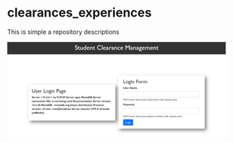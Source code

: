 # clearances_experiences
 This is simple a repository descriptions



 ![Login_page](/images/login_page.png)

